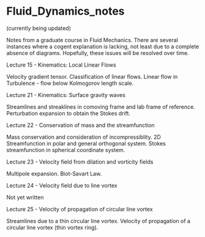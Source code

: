 # Fluid_Dynamics_notes
(currently being updated)

Notes from a graduate course in Fluid Mechanics. There are several instances where a cogent explanation is lacking, not least due to a complete absence of diagrams. Hopefully, these issues will be resolved over time.

Lecture 15 - Kinematics: Local Linear Flows

Velocity gradient tensor. 
Classification of linear flows. 
Linear flow in Turbulence - flow below Kolmogorov length scale. 

Lecture 21 - Kinematics: Surface gravity waves

Streamlines and streaklines in comoving frame and lab frame of reference. 
Perturbation expansion to obtain the Stokes drift.

Lecture 22 - Conservation of mass and the streamfunction

Mass conservation and consideration of incompressiblity.
2D Streamfunction in polar and general orthogonal system.
Stokes streamfunction in spherical coordinate system.

Lecture 23 - Velocity field from dilation and vorticity fields

Multipole expansion.
Biot-Savart Law.

Lecture 24 - Velocity field due to line vortex

Not yet written

Lecture 25 - Velocity of propagation of circular line vortex

Streamlines due to a thin circular line vortex. 
Velocity of propagation of a circular line vortex (thin vortex ring).
